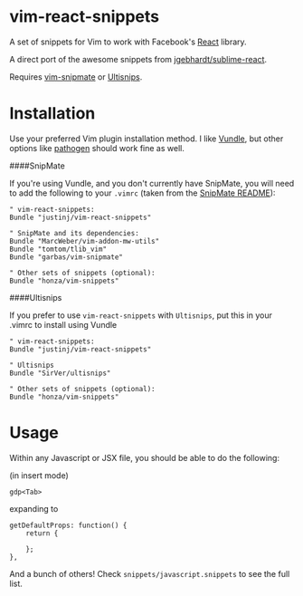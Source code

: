 vim-react-snippets
==================

A set of snippets for Vim to work with Facebook's [React](http://facebook.github.io/react/) library.

A direct port of the awesome snippets from 
[jgebhardt/sublime-react](https://github.com/jgebhardt/sublime-react).

Requires [vim-snipmate](https://github.com/garbas/vim-snipmate) or [Ultisnips](https://github.com/SirVer/ultisnips).

Installation
============

Use your preferred Vim plugin installation method.
I like [Vundle](http://github.com/gmarik/vundle), but other options like
[pathogen](https://github.com/tpope/vim-pathogen) should work fine as well.

####SnipMate

If you're using Vundle, and you don't currently have SnipMate, you will need to
add the following to your `.vimrc` (taken from the [SnipMate README](https://github.com/garbas/vim-snipmate/blob/master/README.md)):

```
" vim-react-snippets:
Bundle "justinj/vim-react-snippets"

" SnipMate and its dependencies:
Bundle "MarcWeber/vim-addon-mw-utils"
Bundle "tomtom/tlib_vim"
Bundle "garbas/vim-snipmate"

" Other sets of snippets (optional):
Bundle "honza/vim-snippets"
```
####Ultisnips

If you prefer to use `vim-react-snippets` with `Ultisnips`, put this in your .vimrc 
to install using Vundle

````
" vim-react-snippets:
Bundle "justinj/vim-react-snippets"

" Ultisnips
Bundle "SirVer/ultisnips"

" Other sets of snippets (optional):
Bundle "honza/vim-snippets"
````

Usage
=====

Within any Javascript or JSX file, you should be able to do the following:

(in insert mode)
```
gdp<Tab>
```

expanding to

```
getDefaultProps: function() {
    return {

    };
},
```

And a bunch of others!
Check `snippets/javascript.snippets` to see the full list.
